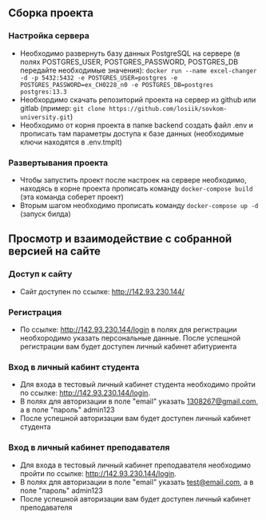 ## Сборка проекта
### Настройка сервера
- Необходимо развернуть базу данных PostgreSQL на сервере
  (в полях POSTGRES_USER, POSTGRES_PASSWORD, POSTGRES_DB передайте необходимые значения): `docker run --name excel-changer -d -p 5432:5432 -e POSTGRES_USER=postgres -e POSTGRES_PASSWORD=ex_CH0228_n0 -e POSTGRES_DB=postgres postgres:13.3`
- Необхордимо скачать репозиторий проекта на сервер из github или gitlab
  (пример: `git clone https://github.com/losiik/sovkom-university.git`)
- Необходимо от корня проекта в папке backend создать файл .env и прописать там параметры доступа к базе данных (необходимые ключи находятся в .env.tmplt)

### Развертывания проекта
- Чтобы запустить проект после настроек на сервере необходимо, находясь в корне проекта прописать команду `docker-compose build` (эта команда соберет проект)
- Вторым шагом необходимо прописать команду `docker-compose up -d` (запуск билда)

## Просмотр и взаимодействие с собранной версией на сайте
### Доступ к сайту 
- Сайт доступен по ссылке: http://142.93.230.144/
### Регистрация 
- По ссылке: http://142.93.230.144/login в полях для регистрации необхородимо указать персональные данные. После успешной регистрации вам будет доступен личный кабинет абитуриента
### Вход в личный кабинт студента
- Для входа в тестовый личный кабинет студента необходимо пройти по ссылке: http://142.93.230.144/login.
- В полях для авторизации в поле "email" указать 1308267@gmail.com, а в поле "пароль" admin123
- После успешной авторизации вам будет доступен личный кабинет студента
### Вход в личный кабинет преподавателя 
- Для входа в тестовый личный кабинет преподавателя необходимо пройти по ссылке: http://142.93.230.144/login.
- В полях для авторизации в поле "email" указать test@email.com, а в поле "пароль" admin123
- После успешной авторизации вам будет доступен личный кабинет преподавателя